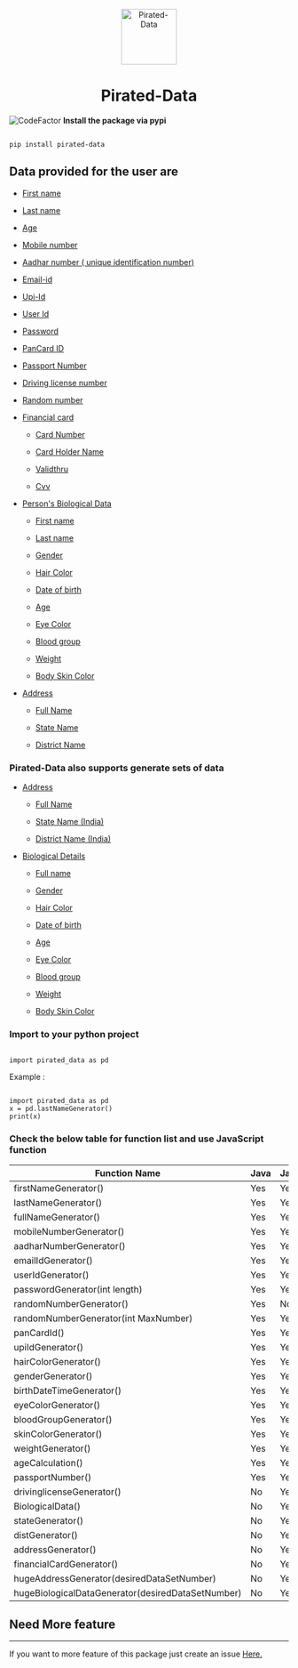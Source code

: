 <p align="center">
  <a href="#">
    <img alt="Pirated-Data" src="https://github.com/studyandmasti/pirated-data/blob/main/JavaScript/package/Images/pirated-data-logo.png?raw=true"width="100" height="100" />
  </a>
</p>
<h1 align="center">
 Pirated-Data
</h1>

 ![CodeFactor](https://www.codefactor.io/repository/github/satya319/pirated-data/badge/main)
 **Install the package via pypi**

```

pip install pirated-data

```

## Data provided for the user are 



- [First name](#First-name)

- [Last name](#Last-name)

- [Age](#Age)

- [Mobile number](#Mobile-number)

- [Aadhar number ( unique identification number)](#Aadhar-number-(unique-identification-number))

- [Email-id](#Email-id)

- [Upi-Id](#Upi-Id)

- [User Id](#User-Id)

- [Password](#Password)

- [PanCard ID](#PanCard-ID)

- [Passport Number](#Passport-Number)

- [Driving license number](#Driving-license-number)

- [Random number](#Random-Number)

- [Financial card](#Financial-card)

  - [Card Number](#Card-Number)

  - [Card Holder Name](#Card-Holder-Name)

  - [Validthru](#Validthru)

  - [Cvv](#Cvv)

- [Person's Biological Data](#Person's-Biological-Data)

  - [First name](#First-name)

  - [Last name](#Last-name)

  - [Gender](#Gender)

  - [Hair Color](#Hair-Color)

  - [Date of birth](#Date-of-birth)

  - [Age](#Age)

  - [Eye Color](#Eye-Color)

  - [Blood group](#Blood-group)

  - [Weight](#Weight)

  - [Body Skin Color](#Body-Skin-Color)

- [Address](#Address)

  - [Full Name](#Full-Name)

  - [State Name](#State-Name)

  - [District Name](#District-Name)







### Pirated-Data also supports generate sets of data

- [Address](#Address)

  - [Full Name](#Full-Name)

  - [State Name (India)](#State-Name-(-India-))

  - [District Name (India)](#District-Name-(-India-))

- [Biological Details](#Biological-Details)

  - [Full name](#Full-name)

  - [Gender](#Gender)

  - [Hair Color](#Hair-Color)

  - [Date of birth](#Date-of-birth)

  - [Age](#Age)

  - [Eye Color](#Eye-Color)

  - [Blood group](#Blood-group)

  - [Weight](#Weight)

  - [Body Skin Color](#Body-Skin-Color)

### Import to your python project

```

import pirated_data as pd

```

Example :</br>

```

import pirated_data as pd
x = pd.lastNameGenerator()
print(x)
```

### Check the below table for function list and use JavaScript function

| Function   Name | Java | JavaScript | python |
|---|---|---|---|
| firstNameGenerator() | Yes | Yes | yes |
| lastNameGenerator() | Yes | Yes | yes |
| fullNameGenerator() | Yes | Yes | yes |
| mobileNumberGenerator() | Yes | Yes | yes |
| aadharNumberGenerator() | Yes | Yes | yes |
| emailIdGenerator() | Yes | Yes | yes |
| userIdGenerator() | Yes | Yes | yes |
| passwordGenerator(int length) | Yes | Yes | yes |
| randomNumberGenerator() | Yes | No | No |
| randomNumberGenerator(int MaxNumber) | Yes | Yes | No |
| panCardId() | Yes | Yes | Yes |
| upiIdGenerator() | Yes | Yes | Yes |
| hairColorGenerator() | Yes | Yes | Yes |
| genderGenerator() | Yes | Yes | Yes |
| birthDateTimeGenerator() | Yes | Yes | No |
| eyeColorGenerator() | Yes | Yes | Yes |
| bloodGroupGenerator() | Yes | Yes | Yes | 
| skinColorGenerator() | Yes | Yes | Yes |
| weightGenerator() | Yes | Yes | Yes |
| ageCalculation() | Yes | Yes | No |
| passportNumber() | Yes | Yes | Yes |
| drivinglicenseGenerator() | No | Yes | No |
| BiologicalData() | No | Yes | No |
| stateGenerator() | No | Yes | No |
| distGenerator() | No | Yes | No |
| addressGenerator() | No | Yes | No |
| financialCardGenerator() | No | Yes | Yes |
| hugeAddressGenerator(desiredDataSetNumber) | No | Yes | No |
| hugeBiologicalDataGenerator(desiredDataSetNumber) | No | Yes | No |

## Need More feature

_________________________________

If you want to more feature of this package just create an issue [Here.](https://github.com/satya319/pirated-data/issues)


